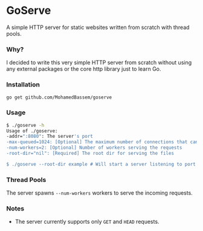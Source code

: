 # GoServe
A simple HTTP server for static websites written from scratch with thread pools.

### Why?
I decided to write this very simple HTTP server from scratch without using any external packages or the core http library just to learn Go.

### Installation
```bash
go get github.com/MohamedBassem/goserve
```

### Usage
```bash
$ ./goserve -h
Usage of ./goserve:
-addr=":8080": The server's port
-max-queued=1024: [Optional] The maximum number of connections that can be queued in the server
-num-workers=2: [Optional] Number of workers serving the requests
-root-dir="nil": [Required] The root dir for serving the files

$ ./goserve --root-dir example # Will start a server listening to port 8080 and serving files from the example directory
```

### Thread Pools
The server spawns `--num-workers` workers to serve the incoming requests.

### Notes
- The server currently supports only `GET` and `HEAD` requests.
